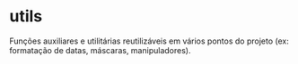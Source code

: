 # utils

Funções auxiliares e utilitárias reutilizáveis em vários pontos do projeto (ex: formatação de datas, máscaras, manipuladores).

